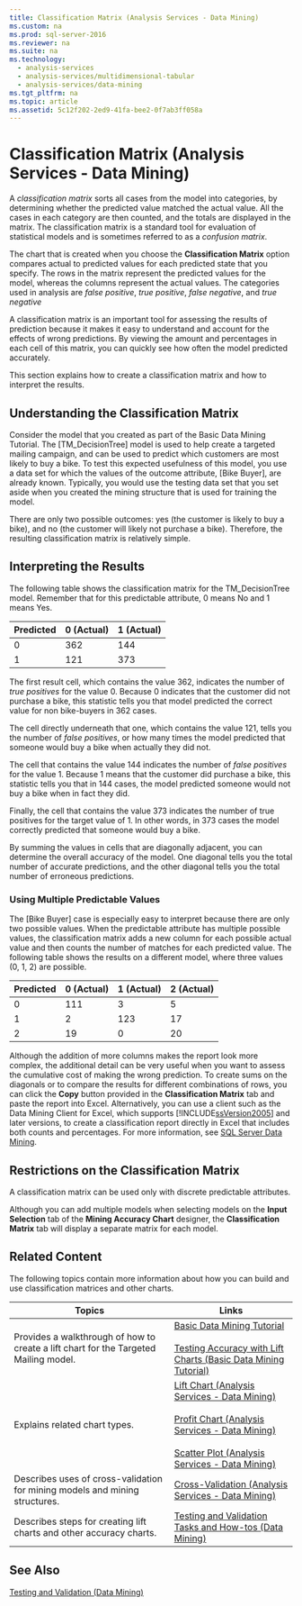 ```yaml
---
title: Classification Matrix (Analysis Services - Data Mining)
ms.custom: na
ms.prod: sql-server-2016
ms.reviewer: na
ms.suite: na
ms.technology: 
  - analysis-services
  - analysis-services/multidimensional-tabular
  - analysis-services/data-mining
ms.tgt_pltfrm: na
ms.topic: article
ms.assetid: 5c12f202-2ed9-41fa-bee2-0f7ab3ff058a
---
```

# Classification Matrix (Analysis Services - Data Mining)
  A *classification matrix* sorts all cases from the model into categories, by determining whether the predicted value matched the actual value. All the cases in each category are then counted, and the totals are displayed in the matrix. The classification matrix is a standard tool for evaluation of statistical models and is sometimes referred to as a *confusion matrix*.  
  
 The chart that is created when you choose the **Classification Matrix** option compares actual to predicted values for each predicted state that you specify. The rows in the matrix represent the predicted values for the model, whereas the columns represent the actual values. The categories used in analysis are *false positive*, *true positive*, *false negative*, and *true negative*  
  
 A classification matrix is an important tool for assessing the results of prediction because it makes it easy to understand and account for the effects of wrong predictions. By viewing the amount and percentages in each cell of this matrix, you can quickly see how often the model predicted accurately.  
  
 This section explains how to create a classification matrix and how to interpret the results.  
  
## Understanding the Classification Matrix  
 Consider the model that you created as part of the Basic Data Mining Tutorial. The [TM_DecisionTree] model is used to help create a targeted mailing campaign, and can be used to predict which customers are most likely to buy a bike. To test this expected usefulness of this model, you use a data set for which the values of the outcome attribute, [Bike Buyer], are already known. Typically, you would use the testing data set that you set aside when you created the mining structure that is used for training the model.  
  
 There are only two possible outcomes: yes (the customer is likely to buy a bike), and no (the customer will likely not purchase a bike). Therefore, the resulting classification matrix is relatively simple.  
  
## Interpreting the Results  
 The following table shows the classification matrix for the TM_DecisionTree model. Remember that for this predictable attribute, 0 means No and 1 means Yes.  
  
|Predicted|0 (Actual)|1 (Actual)|  
|---------------|------------------|------------------|  
|0|362|144|  
|1|121|373|  
  
 The first result cell, which contains the value 362, indicates the number of *true positives* for the value 0. Because 0 indicates that the customer did not purchase a bike, this statistic tells you that model predicted the correct value for non bike-buyers in 362 cases.  
  
 The cell directly underneath that one, which contains the value 121, tells you the number of *false positives*, or how many times the model predicted that someone would buy a bike when actually they did not.  
  
 The cell that contains the value 144 indicates the number of *false positives* for the value 1. Because 1 means that the customer did purchase a bike, this statistic tells you that in 144 cases, the model predicted someone would not buy a bike when in fact they did.  
  
 Finally, the cell that contains the value 373 indicates the number of true positives for the target value of 1. In other words, in 373 cases the model correctly predicted that someone would buy a bike.  
  
 By summing the values in cells that are diagonally adjacent, you can determine the overall accuracy of the model. One diagonal tells you the total number of accurate predictions, and the other diagonal tells you the total number of erroneous predictions.  
  
### Using Multiple Predictable Values  
 The [Bike Buyer] case is especially easy to interpret because there are only two possible values. When the predictable attribute has multiple possible values, the classification matrix adds a new column for each possible actual value and then counts the number of matches for each predicted value. The following table shows the results on a different model, where three values (0, 1, 2) are possible.  
  
|Predicted|0 (Actual)|1 (Actual)|2 (Actual)|  
|---------------|------------------|------------------|------------------|  
|0|111|3|5|  
|1|2|123|17|  
|2|19|0|20|  
  
 Although the addition of more columns makes the report look more complex, the additional detail can be very useful when you want to assess the cumulative cost of making the wrong prediction. To create sums on the diagonals or to compare the results for different combinations of rows, you can click the **Copy** button provided in the **Classification Matrix** tab and paste the report into Excel. Alternatively, you can use a client such as the Data Mining Client for Excel, which supports [!INCLUDE[ssVersion2005](../../Topics/TopicNameContainA/includes/ssVersion2005_md.md)] and later versions, to create a classification report directly in Excel that includes both counts and percentages. For more information, see [SQL Server Data Mining](http://go.microsoft.com/fwlink/?LinkID=77733).  
  
## Restrictions on the Classification Matrix  
 A classification matrix can be used only with discrete predictable attributes.  
  
 Although you can add multiple models when selecting models on the **Input Selection** tab of the **Mining Accuracy Chart** designer, the **Classification Matrix** tab will display a separate matrix for each model.  
  
## Related Content  
 The following topics contain more information about how you can build and use classification matrices and other charts.  
  
|Topics|Links|  
|------------|-----------|  
|Provides a walkthrough of how to create a lift chart for the Targeted Mailing model.|[Basic Data Mining Tutorial](../Topic/Basic%20Data%20Mining%20Tutorial.md)<br /><br /> [Testing Accuracy with Lift Charts &#40;Basic Data Mining Tutorial&#41;](../Topic/Testing%20Accuracy%20with%20Lift%20Charts%20\(Basic%20Data%20Mining%20Tutorial\).md)|  
|Explains related chart types.|[Lift Chart &#40;Analysis Services - Data Mining&#41;](../../Topics/TopicNameNotContainA/Lift-Chart--Analysis-Services---Data-Mining-.md)<br /><br /> [Profit Chart &#40;Analysis Services - Data Mining&#41;](../../Topics/TopicNameNotContainA/Profit-Chart--Analysis-Services---Data-Mining-.md)<br /><br /> [Scatter Plot &#40;Analysis Services - Data Mining&#41;](../../Topics/TopicNameNotContainA/Scatter-Plot--Analysis-Services---Data-Mining-.md)|  
|Describes uses of cross-validation for mining models and mining structures.|[Cross-Validation &#40;Analysis Services - Data Mining&#41;](../../Topics/TopicNameNotContainA/Cross-Validation--Analysis-Services---Data-Mining-.md)|  
|Describes steps for creating lift charts and other accuracy charts.|[Testing and Validation Tasks and How-tos &#40;Data Mining&#41;](../../Topics/TopicNameNotContainA/Testing-and-Validation-Tasks-and-How-tos--Data-Mining-.md)|  
  
## See Also  
 [Testing and Validation &#40;Data Mining&#41;](../../Topics/TopicNameNotContainA/Testing-and-Validation--Data-Mining-.md)  
  
  